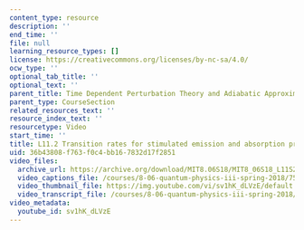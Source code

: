```yaml
---
content_type: resource
description: ''
end_time: ''
file: null
learning_resource_types: []
license: https://creativecommons.org/licenses/by-nc-sa/4.0/
ocw_type: ''
optional_tab_title: ''
optional_text: ''
parent_title: Time Dependent Perturbation Theory and Adiabatic Approximation
parent_type: CourseSection
related_resources_text: ''
resource_index_text: ''
resourcetype: Video
start_time: ''
title: L11.2 Transition rates for stimulated emission and absorption processes
uid: 36b43808-f763-f0c4-bb16-7832d17f2851
video_files:
  archive_url: https://archive.org/download/MIT8.06S18/MIT8_06S18_L11S2_300k.mp4
  video_captions_file: /courses/8-06-quantum-physics-iii-spring-2018/75f38857b9e15cd5963ab5d32827ed90_sv1hK_dLVzE.vtt
  video_thumbnail_file: https://img.youtube.com/vi/sv1hK_dLVzE/default.jpg
  video_transcript_file: /courses/8-06-quantum-physics-iii-spring-2018/0d3f58d36b954dac68d5d86af55f9b29_sv1hK_dLVzE.pdf
video_metadata:
  youtube_id: sv1hK_dLVzE
---
```

